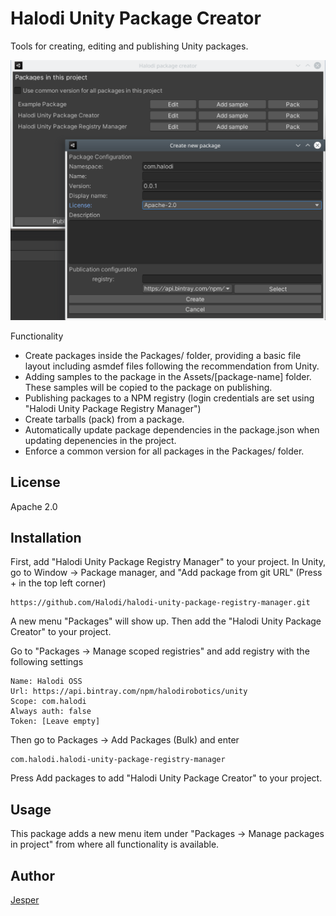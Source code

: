 # Halodi Unity Package Creator

Tools for creating, editing and publishing Unity packages.

![Screenshot of main functionality](Resources/halodi-unity-package-creator/halodi-unity-package-creator-screenshot.png)


Functionality 

- Create packages inside the Packages/ folder, providing a basic file layout including asmdef files following the recommendation from Unity.
- Adding samples to the package in the Assets/[package-name] folder. These samples will be copied to the package on publishing.
- Publishing packages to a NPM registry (login credentials are set using "Halodi Unity Package Registry Manager")
- Create tarballs (pack) from a package.
- Automatically update package dependencies in the package.json when updating depenencies in the project.
- Enforce a common version for all packages in the Packages/ folder.

## License

Apache 2.0

## Installation

First, add "Halodi Unity Package Registry Manager" to your project. In Unity, go to Window -> Package manager, and "Add package from git URL" (Press + in the top left corner)

```
https://github.com/Halodi/halodi-unity-package-registry-manager.git
```

A new menu "Packages" will show up. Then add the "Halodi Unity Package Creator" to your project.


Go to "Packages -> Manage scoped registries" and add registry with the following settings

```
Name: Halodi OSS
Url: https://api.bintray.com/npm/halodirobotics/unity
Scope: com.halodi
Always auth: false
Token: [Leave empty]
```


Then go to Packages -> Add Packages (Bulk) and enter

```
com.halodi.halodi-unity-package-registry-manager
```

Press Add packages to add "Halodi Unity Package Creator" to your project.

## Usage

This package adds a new menu item under "Packages -> Manage packages in project" from where all functionality is available.


## Author

[Jesper](mailto:jesper@halodi.com)
